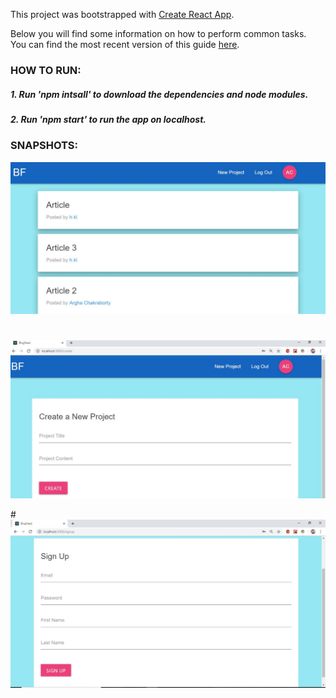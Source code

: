 This project was bootstrapped with [Create React App](https://github.com/facebookincubator/create-react-app).

Below you will find some information on how to perform common tasks.<br>
You can find the most recent version of this guide [here](https://github.com/facebookincubator/create-react-app/blob/master/packages/react-scripts/template/README.md).

### HOW TO RUN:
##### 1. Run 'npm intsall' to download the dependencies and node modules.
##### 2. Run 'npm start' to run the app on localhost.

### SNAPSHOTS:
![](https://github.com/arghac14/BlogFeed/blob/master/Snapshots/Capture0.JPG)
#
![](https://github.com/arghac14/BlogFeed/blob/master/Snapshots/Capture1.JPG)

#![](https://github.com/arghac14/BlogFeed/blob/master/Snapshots/Capture3.JPG)

